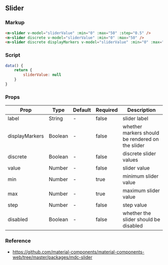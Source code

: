 ## Slider

### Markup

```html
<m-slider v-model="sliderValue" :min="0" :max="50" :step="0.5" />
<m-slider discrete v-model="sliderValue" :min="0" :max="50" />
<m-slider discrete displayMarkers v-model="sliderValue" :min="0" :max="50" />
```

### Script

```javascript
data() {
    return {
        sliderValue: null
    }
}
```

### Props

| Prop | Type | Default | Required | Description |
|------|------|---------|----------|-------------|
| label | String | - | false | slider label |
| displayMarkers | Boolean | - | false | whether markers should be rendered on the slider |
| discrete | Boolean | - | false | discrete slider values |
| value | Number | - | false | slider value |
| min | Number | - | true | minimum slider value |
| max | Number | - | true | maximum slider value |
| step | Number | - | false | step value |
| disabled | Boolean | - | false | whether the slider should be disabled |

### Reference

- https://github.com/material-components/material-components-web/tree/master/packages/mdc-slider
